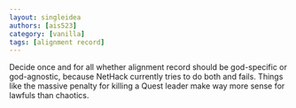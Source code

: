 ```yaml
---
layout: singleidea
authors: [ais523]
category: [vanilla]
tags: [alignment record]
---
```

Decide once and for all whether alignment record should be god-specific or god-agnostic, because NetHack currently tries to do both and fails. Things like the massive penalty for killing a Quest leader make way more sense for lawfuls than chaotics.
